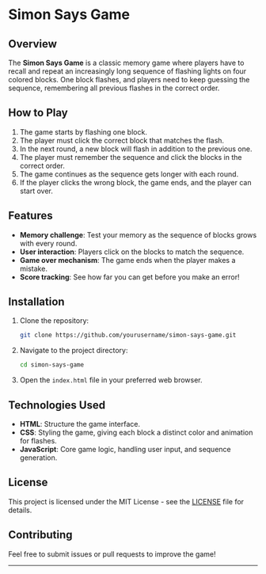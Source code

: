 # Simon Says Game
## Overview

The **Simon Says Game** is a classic memory game where players have to recall and repeat an increasingly long sequence of flashing lights on four colored blocks. One block flashes, and players need to keep guessing the sequence, remembering all previous flashes in the correct order.

## How to Play

1. The game starts by flashing one block.
2. The player must click the correct block that matches the flash.
3. In the next round, a new block will flash in addition to the previous one.
4. The player must remember the sequence and click the blocks in the correct order.
5. The game continues as the sequence gets longer with each round.
6. If the player clicks the wrong block, the game ends, and the player can start over.

## Features

- **Memory challenge**: Test your memory as the sequence of blocks grows with every round.
- **User interaction**: Players click on the blocks to match the sequence.
- **Game over mechanism**: The game ends when the player makes a mistake.
- **Score tracking**: See how far you can get before you make an error!

## Installation

1. Clone the repository:
    ```bash
    git clone https://github.com/yourusername/simon-says-game.git
    ```
2. Navigate to the project directory:
    ```bash
    cd simon-says-game
    ```
3. Open the `index.html` file in your preferred web browser.

## Technologies Used

- **HTML**: Structure the game interface.
- **CSS**: Styling the game, giving each block a distinct color and animation for flashes.
- **JavaScript**: Core game logic, handling user input, and sequence generation.

## License

This project is licensed under the MIT License - see the [LICENSE](LICENSE) file for details.

## Contributing

Feel free to submit issues or pull requests to improve the game!

---
